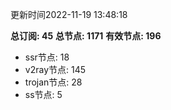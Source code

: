更新时间2022-11-19 13:48:18

**总订阅: 45**
**总节点: 1171**
**有效节点: 196**
- ssr节点: 18
- v2ray节点: 145
- trojan节点: 28
- ss节点: 5
